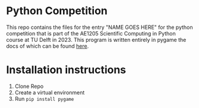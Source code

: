 # Python Competition

This repo contains the files for the entry "NAME GOES HERE" for the python competition that is part of the AE1205 Scientific Computing in Python course at TU Delft in 2023. This program is written entirely in pygame the docs of which can be found [here](https://www.pygame.org/docs/).

# Installation instructions
1. Clone Repo
2. Create a virtual environment
3. Run `pip install pygame`